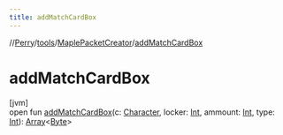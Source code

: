 ```yaml
---
title: addMatchCardBox
---
```

//[Perry](../../../index.html)/[tools](../index.html)/[MaplePacketCreator](index.html)/[addMatchCardBox](add-match-card-box.html)



# addMatchCardBox



[jvm]\
open fun [addMatchCardBox](add-match-card-box.html)(c: [Character](../../client/-character/index.html), locker: [Int](https://kotlinlang.org/api/latest/jvm/stdlib/kotlin/-int/index.html), ammount: [Int](https://kotlinlang.org/api/latest/jvm/stdlib/kotlin/-int/index.html), type: [Int](https://kotlinlang.org/api/latest/jvm/stdlib/kotlin/-int/index.html)): [Array](https://kotlinlang.org/api/latest/jvm/stdlib/kotlin/-array/index.html)<[Byte](https://kotlinlang.org/api/latest/jvm/stdlib/kotlin/-byte/index.html)>




